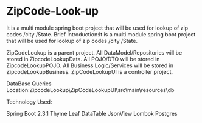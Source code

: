 # ZipCode-Look-up
It is a multi module spring boot project that will be used for lookup of zip codes /city /State.
Brief Introduction:It is a multi module spring boot project that will be used for lookup of zip codes /city /State.

ZipCodeLookup is a parent project.
All DataModel/Repositories will be stored in ZipcodeLookupData.
All POJO/DTO will be stored in ZipcodeLookupPOJO.
All Business Logic/Services will be stored in ZipcodeLookupBusiness.
ZipCodeLookupUI is a controller project.



DataBase Queries Location:ZipcodeLookup\ZipCodeLookupUI\src\main\resources\db

Technology Used:

Spring Boot 2.3.1
Thyme Leaf
DataTable
JsonView
Lombok
Postgres






